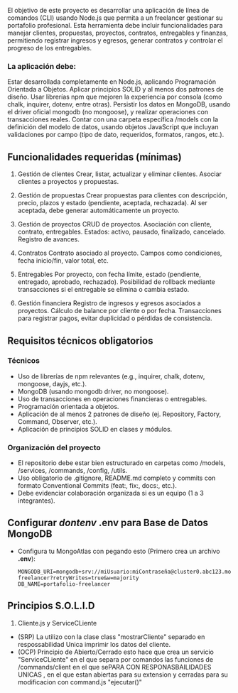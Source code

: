 El objetivo de este proyecto es desarrollar una aplicación de línea de comandos (CLI) usando Node.js que permita a un freelancer gestionar su portafolio profesional. Esta herramienta debe incluir funcionalidades para manejar clientes, propuestas, proyectos, contratos, entregables y finanzas, permitiendo registrar ingresos y egresos, generar contratos y controlar el progreso de los entregables.



### La aplicación debe:

Estar desarrollada completamente en Node.js, aplicando Programación Orientada a Objetos.
Aplicar principios SOLID y al menos dos patrones de diseño.
Usar librerías npm que mejoren la experiencia por consola (como chalk, inquirer, dotenv, entre otras).
Persistir los datos en MongoDB, usando el driver oficial mongodb (no mongoose), y realizar operaciones con transacciones reales.
Contar con una carpeta específica /models con la definición del modelo de datos, usando objetos JavaScript que incluyan validaciones por campo (tipo de dato, requeridos, formatos, rangos, etc.).

## Funcionalidades requeridas (mínimas)


1. Gestión de clientes
Crear, listar, actualizar y eliminar clientes.
Asociar clientes a proyectos y propuestas.


2. Gestión de propuestas
Crear propuestas para clientes con descripción, precio, plazos y estado (pendiente, aceptada, rechazada).
Al ser aceptada, debe generar automáticamente un proyecto.


3. Gestión de proyectos
CRUD de proyectos.
Asociación con cliente, contrato, entregables.
Estados: activo, pausado, finalizado, cancelado.
Registro de avances.


4. Contratos
Contrato asociado al proyecto.
Campos como condiciones, fecha inicio/fin, valor total, etc.


5. Entregables
Por proyecto, con fecha límite, estado (pendiente, entregado, aprobado, rechazado).
Posibilidad de rollback mediante transacciones si el entregable se elimina o cambia estado.


6. Gestión financiera
Registro de ingresos y egresos asociados a proyectos.
Cálculo de balance por cliente o por fecha.
Transacciones para registrar pagos, evitar duplicidad o pérdidas de consistencia.


## Requisitos técnicos obligatorios

### Técnicos
- Uso de librerías de npm relevantes (e.g., inquirer, chalk, dotenv, mongoose, dayjs, etc.).
- MongoDB (usando mongodb driver, no mongoose).
- Uso de transacciones en operaciones financieras o entregables.
- Programación orientada a objetos.
- Aplicación de al menos 2 patrones de diseño (ej. Repository, Factory, Command, Observer, etc.).
- Aplicación de principios SOLID en clases y módulos.


### Organización del proyecto
- El repositorio debe estar bien estructurado en carpetas como /models, /services, /commands, /config, /utils.
- Uso obligatorio de .gitignore, README.md completo y commits con formato Conventional Commits (feat:, fix:, docs:, etc.).
- Debe evidenciar colaboración organizada si es un equipo (1 a 3 integrantes).

## Configurar *dontenv* .env para Base de Datos MongoDB
- Configura tu MongoAtlas con pegando esto (Primero crea un archivo **.env**):
  ```
  MONGODB_URI=mongodb+srv://miUsuario:miContraseña@cluster0.abc123.mongodb.net/portafolio-freelancer?retryWrites=true&w=majority
  DB_NAME=portafolio-freelancer
  ```

## Principios S.O.L.I.D
1. Cliente.js y ServiceCLiente
- (SRP) La utilizo con la clase class "mostrarCliente" separado en respossabilidad Unica imprimir los datos del cliente.
- (OCP) Principio de Abierto/Cerrado esto hace que crea un servicio "ServiceCLiente" en el que separa por comandos las funciones de /commands/client en el que sePARA CON RESPONASBAILIDADES UNICAS , en el que estan abiertas para su extension y cerradas para su modificacion con command.js "ejecutar()"